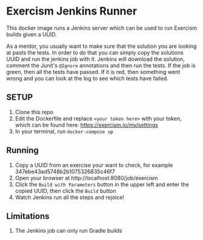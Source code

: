 # Exercism Jenkins Runner
This docker image runs a Jenkins server which can be used to run Exercism builds given a UUID.

As a mentor, you usually want to make sure that the solution you are looking at pasts the tests. 
In order to do that you can simply copy the solutions UUID and run the jenkins job with it. 
Jenkins will download the solution, comment the Junit's `@Ignore` annotations and then run the tests. 
If the job is green, then all the tests have passed. If it is red, then something went wrong and you 
can look at the log to see which tests have failed.

## SETUP
1. Clone this repo
1. Edit the Dockerfile and replace `<your token here>` with your token, which can be found here:
 https://exercism.io/my/settings
1. In your terminal, run `docker-compose up`

## Running
1. Copy a UUID from an exercise your want to check, for example 347ebe43ad5748b2b1075326835c46f7
1. Open your browser at http://localhost:8080/job/exercism
1. Click the `Build with Parameters` button in the upper left and enter the copied UUID, then click the `Build` button
1. Watch Jenkins run all the steps and rejoice!

## Limitations
1. The Jenkins job can only run Gradle builds